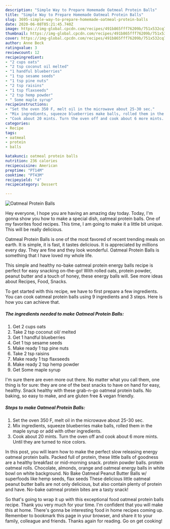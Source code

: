 ```yaml
---
description: "Simple Way to Prepare Homemade Oatmeal Protein Balls"
title: "Simple Way to Prepare Homemade Oatmeal Protein Balls"
slug: 3695-simple-way-to-prepare-homemade-oatmeal-protein-balls
date: 2020-06-08T05:21:45.740Z
image: https://img-global.cpcdn.com/recipes/491b865fff76209b/751x532cq70/oatmeal-protein-balls-recipe-main-photo.jpg
thumbnail: https://img-global.cpcdn.com/recipes/491b865fff76209b/751x532cq70/oatmeal-protein-balls-recipe-main-photo.jpg
cover: https://img-global.cpcdn.com/recipes/491b865fff76209b/751x532cq70/oatmeal-protein-balls-recipe-main-photo.jpg
author: Anne Beck
ratingvalue: 3
reviewcount: 12
recipeingredient:
- "2 cups oats"
- "2 tsp coconut oil melted"
- "1 handful blueberries"
- "1 tsp sesame seeds"
- "1 tsp pine nuts"
- "2 tsp raisins"
- "1 tsp flaxseeds"
- "2 tsp hemp powder"
- " Some maple syrup"
recipeinstructions:
- "Set the oven 350 F, melt oil in the microwave about 25-30 sec."
- "Mix ingredients, squeeze blueberries make balls, rolled them in the maple syrup or add with other ingredients."
- "Cook about 20 mints. Turn the oven off and cook about 6 more mints. Until they are turned to nice colors."
categories:
- Recipe
tags:
- oatmeal
- protein
- balls

katakunci: oatmeal protein balls 
nutrition: 236 calories
recipecuisine: American
preptime: "PT14M"
cooktime: "PT43M"
recipeyield: "4"
recipecategory: Dessert

---
```



![Oatmeal Protein Balls](https://img-global.cpcdn.com/recipes/491b865fff76209b/751x532cq70/oatmeal-protein-balls-recipe-main-photo.jpg)

Hey everyone, I hope you are having an amazing day today. Today, I'm gonna show you how to make a special dish, oatmeal protein balls. One of my favorites food recipes. This time, I am going to make it a little bit unique. This will be really delicious.

Oatmeal Protein Balls is one of the most favored of recent trending meals on earth. It is simple, it is fast, it tastes delicious. It is appreciated by millions every day. They are fine and they look wonderful. Oatmeal Protein Balls is something that I have loved my whole life.

This simple and healthy no-bake oatmeal protein energy balls recipe is perfect for easy snacking on-the-go! With rolled oats, protein powder, peanut butter and a touch of honey, these energy balls will. See more ideas about Recipes, Food, Snacks.


To get started with this recipe, we have to first prepare a few ingredients. You can cook oatmeal protein balls using 9 ingredients and 3 steps. Here is how you can achieve that.

<!--inarticleads1-->

##### The ingredients needed to make Oatmeal Protein Balls:

1. Get 2 cups oats
1. Take 2 tsp coconut oil/ melted
1. Get 1 handful blueberries
1. Get 1 tsp sesame seeds
1. Make ready 1 tsp pine nuts
1. Take 2 tsp raisins
1. Make ready 1 tsp flaxseeds
1. Make ready 2 tsp hemp powder
1. Get  Some maple syrup


I&#39;m sure there are even more out there. No matter what you call them, one thing is for sure: they are one of the best snacks to have on hand for easy, healthy. Snack healthy with these grab-n-go oatmeal protein balls. No baking, so easy to make, and are gluten free &amp; vegan friendly. 

<!--inarticleads2-->

##### Steps to make Oatmeal Protein Balls:

1. Set the oven 350 F, melt oil in the microwave about 25-30 sec.
1. Mix ingredients, squeeze blueberries make balls, rolled them in the maple syrup or add with other ingredients.
1. Cook about 20 mints. Turn the oven off and cook about 6 more mints. Until they are turned to nice colors.


In this post, you will learn how to make the perfect slow releasing energy oatmeal protein balls. Packed full of protein, these little balls of goodness are a healthy breakfast or mid-morning snack. protein powder balls. protein oatmeal rolls. Chocolate, almonds, orange and oatmeal energy balls in white bowl on white background. No Bake Oatmeal Peanut Butter Balls w/ superfoods like hemp seeds, flax seeds These delicious little oatmeal peanut butter balls are not only delicious, but also contain plenty of protein and have. No-bake oatmeal protein bites are a tasty snack! 

So that's going to wrap it up with this exceptional food oatmeal protein balls recipe. Thank you very much for your time. I'm confident that you will make this at home. There's gonna be interesting food in home recipes coming up. Remember to bookmark this page in your browser, and share it to your family, colleague and friends. Thanks again for reading. Go on get cooking!
